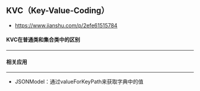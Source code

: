 ## KVC（Key-Value-Coding）

- https://www.jianshu.com/p/2efe61515784



#### KVC在普通类和集合类中的区别

------





#### 相关应用

----

- JSONModel：通过valueForKeyPath来获取字典中的值